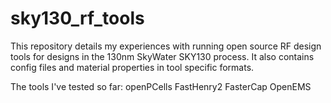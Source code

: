 # sky130_rf_tools

This repository details my experiences with running open source RF design tools for designs in the 130nm SkyWater SKY130 process. It also contains config files and material properties in tool specific formats.

The tools I've tested so far:
openPCells
FastHenry2
FasterCap
OpenEMS

